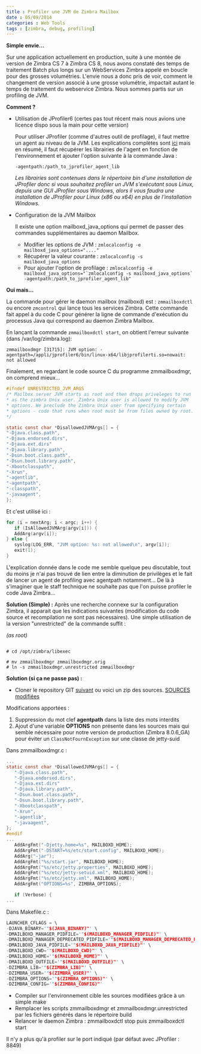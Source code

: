```yaml
---
title : Profiler une JVM de Zimbra Mailbox
date : 05/09/2014
categories : Web Tools
tags : [zimbra, debug, profiling]
---
```


__Simple envie...__

Sur une application actuellement en production, suite à une montée de version de Zimbra CS 7 à Zimbra CS 8, nous avons constaté des temps de traitement Batch plus longs sur un WebServices Zimbra appelé en boucle pour des grosses volumétries.
L'envie nous a donc pris de voir, comment le changement de version associé à une grosse volumétrie, impactait autant le temps de traitement du webservice Zimbra. Nous sommes partis sur un profiling de JVM.

__Comment ?__

* Utilisation de JProfiler6 (certes pas tout récent mais nous avions une licence dispo sous la main pour cette version)

    Pour utiliser JProfiler (comme d'autres outil de profilage), il faut mettre un agent au niveau de la JVM. Les explications complètes sont [ici](http://resources.ej-technologies.com/jprofiler/help/doc/indexRedirect.html?http&&&resources.ej-technologies.com/jprofiler/help/doc/sessions/remoteTable.html) mais en résumé, il faut récupérer les librairies de l'agent en fonction de l'environnement et ajouter l'option suivante à la commande Java :

    ```-agentpath:/path_to_jprofiler_agent_lib```

    *Les librairies sont contenues dans le répertoire bin d'une installation de JProfiler donc si vous souhaitez profiler un JVM s'exécutant sous Linux, depuis une GUI JProfiler sous Windows, alors il vous faudra une installation de JProfiler pour Linux (x86 ou x64) en plus de l'installation Windows.*

* Configuration de la JVM Mailbox

    Il existe une option mailboxd_java_options qui permet de passer des commandes supplémentaires au daemon Mailbox.

    * Modifier les options de JVM :
    ```zmlocalconfig -e mailboxd_java_options="...."```
    * Récupérer la valeur courante :
    ```zmlocalconfig -s mailboxd_java_options```
    * Pour ajouter l'option de profilage :
    ```zmlocalconfig -e mailboxd_java_options="`zmlocalconfig -s mailboxd_java_options` -agentpath:/path_to_jprofiler_agent_lib"```

__Oui mais...__

La commande pour gérer le daemon mailbox (mailboxd) est : ```zmmailboxdctl``` ou encore ```zmcontrol``` qui lance tous les services Zimbra. Cette commande fait appel à du code C pour générer la ligne de commande d'exécution du processus Java qui correspond au daemon Zimbra Mailbox.

En lançant la commande ```zmmailboxdctl start```, on obtient l'erreur suivante (dans /var/log/zimbra.log):
```shell
zmmailboxdmgr [31715]: JVM option: -agentpath=/appli/jprofiler6/bin/linux-x64/libjprofilerti.so=nowait: not allowed
```
Finalement, en regardant le code source C du programme zmmailboxdmgr, on comprend mieux...

```C
#ifndef UNRESTRICTED_JVM_ARGS
/* Mailbox server JVM starts as root and then drops priveleges to run
* as the zimbra Unix user. Zimbra Unix user is allowed to modify JVM
* options. We preclude the Zimbra Unix user from specifying certain
* options - code that runs when root must be from files owned by root.
*/

static const char *DisallowedJVMArgs[] = {
"-Djava.class.path",
"-Djava.endorsed.dirs",
"-Djava.ext.dirs"
"-Djava.library.path",
"-Dsun.boot.class.path",
"-Dsun.boot.library.path",
"-Xbootclasspath",
"-Xrun",
"-agentlib",
"-agentpath",
"-classpath",
"-javaagent",
};
```

Et c'est utilisé ici :

``` C
for (i = nextArg; i < argc; i++) {
   if (IsAllowedJVMArg(argv[i])) {
   AddArg(argv[i]);
} else {
   syslog(LOG_ERR, "JVM option: %s: not allowed\n", argv[i]);
   exit(1);
}
```

L'explication donnée dans le code me semble quelque peu discutable, tout du moins je n'ai pas trouvé de lien entre la diminution de privilèges et le fait de lancer un agent de profiling avec agentpath notamment... De là à s'imaginer que le staff technique ne souhaite pas que l'on puisse profiler le code Java Zimbra...

__Solution (Simple) :__
Après une recherche connexe sur la configuration Zimbra, il apparait que les indications suivantes (modification du code source et recompilation ne sont pas nécessaires). Une simple utilisation de la version "unrestricted" de la commande suffit :

*(as root)*

```shell

# cd /opt/zimbra/libexec

# mv zmmailboxdmgr zmmailboxdmgr.orig
# ln -s zmmailboxdmgr.unrestricted zmmailboxdmgr
```

__Solution (si ça ne passe pas) :__

* Cloner le repository GIT [suivant](https://github.com/Grynn/zimbra-mirror.git) ou voici un zip des sources. [SOURCES modifiées](https://docs.google.com/file/d/0BxS_NuLNuFQjb3JLUEl5XzRwWWhCbHVTaHlleDZ6YTRyR01z/edit?usp=docslist_api)

Modifications apportées :

1. Suppression du mot clef __agentpath__ dans la liste des mots interdits
2. Ajout d'une variable __OPTIONS__ non présente dans les sources mais qui semble nécessaire pour notre version de production (Zimbra 8.0.6_GA) pour éviter un ```ClassNotFournException``` sur une classe de jetty-suid

Dans zmmailboxdmgr.c :

```C
...
static const char *DisallowedJVMArgs[] = {
   "-Djava.class.path",
   "-Djava.endorsed.dirs",
   "-Djava.ext.dirs"
   "-Djava.library.path",
   "-Dsun.boot.class.path",
   "-Dsun.boot.library.path",
   "-Xbootclasspath",
   "-Xrun",
   "-agentlib",
   "-javaagent",
};
#endif
...
   AddArgFmt("-Djetty.home=%s", MAILBOXD_HOME);
   AddArgFmt("-DSTART=%s/etc/start.config", MAILBOXD_HOME);
   AddArg("-jar");
   AddArgFmt("%s/start.jar", MAILBOXD_HOME);
   AddArgFmt("%s/etc/jetty.properties", MAILBOXD_HOME);
   AddArgFmt("%s/etc/jetty-setuid.xml", MAILBOXD_HOME);
   AddArgFmt("%s/etc/jetty.xml", MAILBOXD_HOME);
   AddArgFmt("OPTIONS=%s", ZIMBRA_OPTIONS);

   if (Verbose) {
...
```

Dans Makefile.c :

```C
LAUNCHER_CFLAGS = \
-DJAVA_BINARY='"$(JAVA_BINARY)"' \
-DMAILBOXD_MANAGER_PIDFILE='"$(MAILBOXD_MANAGER_PIDFILE)"' \
-DMAILBOXD_MANAGER_DEPRECATED_PIDFILE='"$(MAILBOXD_MANAGER_DEPRECATED_PIDFILE)"' \
-DMAILBOXD_JAVA_PIDFILE='"$(MAILBOXD_JAVA_PIDFILE)"' \
-DMAILBOXD_CWD='"$(MAILBOXD_CWD)"' \
-DMAILBOXD_HOME='"$(MAILBOXD_HOME)"' \
-DMAILBOXD_OUTFILE='"$(MAILBOXD_OUTFILE)"' \
-DZIMBRA_LIB='"$(ZIMBRA_LIB)"' \
-DZIMBRA_USER='"$(ZIMBRA_USER)"' \
-DZIMBRA_OPTIONS='"$(ZIMBRA_OPTIONS)"' \
-DZIMBRA_CONFIG='"$(ZIMBRA_CONFIG)"'
```
* Compiler sur l'environnement cible les sources modifiées grâce à un simple make
* Remplacer les scripts zmmailboxdmgr et zmmailboxdmgr.unrestricted par les fichiers générés dans le répertoire build
* Relancer le daemon Zimbra : zmmailboxdctl stop puis zmmailboxdctl start

Il n'y a plus qu'à profiler sur le port indiqué (par défaut avec JProfiler : 8849)
